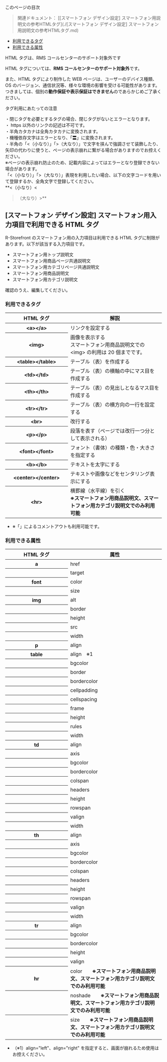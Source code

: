 このページの目次

> 関連ドキュメント： [[スマートフォン デザイン設定] スマートフォン用説明文の参考HTMLタグ](./[スマートフォン デザイン設定] スマートフォン用説明文の参考HTMLタグ.md)

*   [利用できるタグ](#利用できるタグ)
*   [利用できる属性](#利用できる属性)

HTML タグは、RMS コールセンターのサポート対象外です

HTML タグについては、**RMS コールセンターのサポート対象外**です。

また、HTML タグにより制作した WEB ページは、ユーザーのデバイス種類、OS のバージョン、通信状況等、様々な環境の影響を受ける可能性があります。  
つきましては、個別の**動作保証や表示保証はできません**のであらかじめご了承ください。

タグ利用にあたっての注意

・閉じタグを必要とするタグの場合、閉じタグがないとエラーとなります。  
・ https 以外のリンクの記述は不可です。  
・半角カタカナは全角カタカナに変換されます。  
・機種依存文字はエラーとなり、「〓」に変換されます。  
・半角の「<（小なり）」「>（大なり）」で文字を挟んで強調させて装飾したり、矢印の代わりに使うと、ページの表示崩れに繋がる場合がありますのでお控えください。  
※ページの表示崩れ防止のため、記載内容によってはエラーとなり登録できない場合があります。  
「<（小なり）」「>（大なり）」表現を利用したい場合、以下の文字コードを用いて登録するか、全角文字で登録してください。  
**<（小なり）&lt;  
>（大なり）&gt;**

[スマートフォン デザイン設定] スマートフォン用入力項目で利用できる HTML タグ
-------------------------------------------

R-Storefront のスマートフォン用の入力項目は利用できる HTML タグに制限があります。以下が該当する入力項目です。

*   スマートフォン用トップ説明文
*   スマートフォン用商品ページ共通説明文
*   スマートフォン用カテゴリページ共通説明文
*   スマートフォン用商品説明文
*   スマートフォン用カテゴリ説明文

確認のうえ、編集してください。

<a id="利用できるタグ"></a>
### 利用できるタグ

<table><colgroup><col width="40%"><col width="60%"></colgroup><thead><tr><th colspan="1" rowspan="1">HTML タグ</th><th colspan="1" rowspan="1">解説</th></tr></thead><tbody><tr><th colspan="1" rowspan="1">&lt;a&gt;&lt;/a&gt;</th><td colspan="1" rowspan="1">リンクを設定する</td></tr><tr><th colspan="1" rowspan="1">&lt;img&gt;</th><td colspan="1" rowspan="1">画像を表示する<br>スマートフォン用商品説明文での &lt;img&gt; の利用は 20 個までです。</td></tr><tr><th colspan="1" rowspan="1">&lt;table&gt;&lt;/table&gt;</th><td colspan="1" rowspan="1">テーブル（表）を作成する</td></tr><tr><th colspan="1" rowspan="1">&lt;td&gt;&lt;/td&gt;</th><td colspan="1" rowspan="1">テーブル（表）の横軸の中にマス目を作成する</td></tr><tr><th colspan="1" rowspan="1">&lt;th&gt;&lt;/th&gt;</th><td colspan="1" rowspan="1">テーブル（表）の見出しとなるマス目を作成する</td></tr><tr><th colspan="1" rowspan="1">&lt;tr&gt;&lt;/tr&gt;</th><td colspan="1" rowspan="1">テーブル（表）の横方向の一行を設定する</td></tr><tr><th colspan="1" rowspan="1">&lt;br&gt;</th><td colspan="1" rowspan="1">改行する</td></tr><tr><th colspan="1" rowspan="1">&lt;p&gt;&lt;/p&gt;</th><td colspan="1" rowspan="1">段落を表す（ページでは改行一つ分として表示される）</td></tr><tr><th colspan="1" rowspan="1">&lt;font&gt;&lt;/font&gt;</th><td colspan="1" rowspan="1">フォント（書体）の種類・色・大きさを指定する</td></tr><tr><th colspan="1" rowspan="1">&lt;b&gt;&lt;/b&gt;</th><td colspan="1" rowspan="1">テキストを太字にする</td></tr><tr><th colspan="1" rowspan="1">&lt;center&gt;&lt;/center&gt;</th><td colspan="1" rowspan="1">テキストや画像などをセンタリング表示にする</td></tr><tr><th colspan="1" rowspan="1">&lt;hr&gt;</th><td colspan="1" rowspan="1">横罫線（水平線）を引く<br><strong>※スマートフォン用商品説明文、スマートフォン用カテゴリ説明文でのみ利用可能</strong></td></tr></tbody></table>

*   ※「<!-- -->」によるコメントアウトも利用可能です。

<a id="利用できる属性"></a>
### 利用できる属性

<table><colgroup><col width="40%"><col width="60%"></colgroup><thead><tr><th colspan="1" rowspan="1">HTML タグ</th><th colspan="1" rowspan="1">属性</th></tr></thead><tbody><tr><th colspan="1" rowspan="1">a</th><td colspan="1" rowspan="1">href</td></tr><tr><th colspan="1" rowspan="1">&nbsp;</th><td colspan="1" rowspan="1">target</td></tr><tr><th colspan="1" rowspan="1">font</th><td colspan="1" rowspan="1">color</td></tr><tr><th colspan="1" rowspan="1">&nbsp;</th><td colspan="1" rowspan="1">size</td></tr><tr><th colspan="1" rowspan="1">img</th><td colspan="1" rowspan="1">alt</td></tr><tr><th colspan="1" rowspan="1">&nbsp;</th><td colspan="1" rowspan="1">border</td></tr><tr><th colspan="1" rowspan="1">&nbsp;</th><td colspan="1" rowspan="1">height</td></tr><tr><th colspan="1" rowspan="1">&nbsp;</th><td colspan="1" rowspan="1">src</td></tr><tr><th colspan="1" rowspan="1">&nbsp;</th><td colspan="1" rowspan="1">width</td></tr><tr><th colspan="1" rowspan="1">p</th><td colspan="1" rowspan="1">align</td></tr><tr><th colspan="1" rowspan="1">table</th><td colspan="1" rowspan="1">align　※1</td></tr><tr><th colspan="1" rowspan="1">&nbsp;</th><td colspan="1" rowspan="1">bgcolor</td></tr><tr><th colspan="1" rowspan="1">&nbsp;</th><td colspan="1" rowspan="1">border</td></tr><tr><th colspan="1" rowspan="1">&nbsp;</th><td colspan="1" rowspan="1">bordercolor</td></tr><tr><th colspan="1" rowspan="1">&nbsp;</th><td colspan="1" rowspan="1">cellpadding</td></tr><tr><th colspan="1" rowspan="1">&nbsp;</th><td colspan="1" rowspan="1">cellspacing</td></tr><tr><th colspan="1" rowspan="1">&nbsp;</th><td colspan="1" rowspan="1">frame</td></tr><tr><th colspan="1" rowspan="1">&nbsp;</th><td colspan="1" rowspan="1">height</td></tr><tr><th colspan="1" rowspan="1">&nbsp;</th><td colspan="1" rowspan="1">rules</td></tr><tr><th colspan="1" rowspan="1">&nbsp;</th><td colspan="1" rowspan="1">width</td></tr><tr><th colspan="1" rowspan="1">td</th><td colspan="1" rowspan="1">align</td></tr><tr><th colspan="1" rowspan="1">&nbsp;</th><td colspan="1" rowspan="1">axis</td></tr><tr><th colspan="1" rowspan="1">&nbsp;</th><td colspan="1" rowspan="1">bgcolor</td></tr><tr><th colspan="1" rowspan="1">&nbsp;</th><td colspan="1" rowspan="1">bordercolor</td></tr><tr><th colspan="1" rowspan="1">&nbsp;</th><td colspan="1" rowspan="1">colspan</td></tr><tr><th colspan="1" rowspan="1">&nbsp;</th><td colspan="1" rowspan="1">headers</td></tr><tr><th colspan="1" rowspan="1">&nbsp;</th><td colspan="1" rowspan="1">height</td></tr><tr><th colspan="1" rowspan="1">&nbsp;</th><td colspan="1" rowspan="1">rowspan</td></tr><tr><th colspan="1" rowspan="1">&nbsp;</th><td colspan="1" rowspan="1">valign</td></tr><tr><th colspan="1" rowspan="1">&nbsp;</th><td colspan="1" rowspan="1">width</td></tr><tr><th colspan="1" rowspan="1">th</th><td colspan="1" rowspan="1">align</td></tr><tr><th colspan="1" rowspan="1">&nbsp;</th><td colspan="1" rowspan="1">axis</td></tr><tr><th colspan="1" rowspan="1">&nbsp;</th><td colspan="1" rowspan="1">bgcolor</td></tr><tr><th colspan="1" rowspan="1">&nbsp;</th><td colspan="1" rowspan="1">bordercolor</td></tr><tr><th colspan="1" rowspan="1">&nbsp;</th><td colspan="1" rowspan="1">colspan</td></tr><tr><th colspan="1" rowspan="1">&nbsp;</th><td colspan="1" rowspan="1">headers</td></tr><tr><th colspan="1" rowspan="1">&nbsp;</th><td colspan="1" rowspan="1">height</td></tr><tr><th colspan="1" rowspan="1">&nbsp;</th><td colspan="1" rowspan="1">rowspan</td></tr><tr><th colspan="1" rowspan="1">&nbsp;</th><td colspan="1" rowspan="1">valign</td></tr><tr><th colspan="1" rowspan="1">&nbsp;</th><td colspan="1" rowspan="1">width</td></tr><tr><th colspan="1" rowspan="1">tr</th><td colspan="1" rowspan="1">align</td></tr><tr><th colspan="1" rowspan="1">&nbsp;</th><td colspan="1" rowspan="1">bgcolor</td></tr><tr><th colspan="1" rowspan="1">&nbsp;</th><td colspan="1" rowspan="1">bordercolor</td></tr><tr><th colspan="1" rowspan="1">&nbsp;</th><td colspan="1" rowspan="1">height</td></tr><tr><th colspan="1" rowspan="1">&nbsp;</th><td colspan="1" rowspan="1">valign</td></tr><tr><th colspan="1" rowspan="1">hr</th><td colspan="1" rowspan="1">color　　<strong>※スマートフォン用商品説明文、スマートフォン用カテゴリ説明文でのみ利用可能</strong></td></tr><tr><th colspan="1" rowspan="1">&nbsp;</th><td colspan="1" rowspan="1">noshade　　<strong>※スマートフォン用商品説明文、スマートフォン用カテゴリ説明文でのみ利用可能</strong></td></tr><tr><th colspan="1" rowspan="1">&nbsp;</th><td colspan="1" rowspan="1">size　　<strong>※スマートフォン用商品説明文、スマートフォン用カテゴリ説明文でのみ利用可能</strong></td></tr></tbody></table>

*   （※1）align="left"、align="right" を指定すると、画面が崩れるため使用はお控えください。
